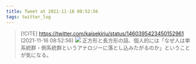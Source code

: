 ```yaml
---
title: Tweet at 2021-11-16 08:52:56
tags: twitter_log
---
```


> [!CITE] https://twitter.com/kaisekiriu/status/1460395423450152961 (2021-11-16 08:52:56)
> ![](https://twitter.com/kaisekiriu/status/1460395423450152961)
> 正方形と長方形の話、個人的には「なぜ人は単系統群・側系統群というアナロジーに落とし込みたがるのか」ということが気になる。

